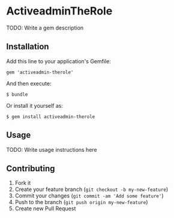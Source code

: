 # ActiveadminTheRole

TODO: Write a gem description

## Installation

Add this line to your application's Gemfile:

    gem 'activeadmin-therole'

And then execute:

    $ bundle

Or install it yourself as:

    $ gem install activeadmin-therole

## Usage

TODO: Write usage instructions here

## Contributing

1. Fork it
2. Create your feature branch (`git checkout -b my-new-feature`)
3. Commit your changes (`git commit -am 'Add some feature'`)
4. Push to the branch (`git push origin my-new-feature`)
5. Create new Pull Request
